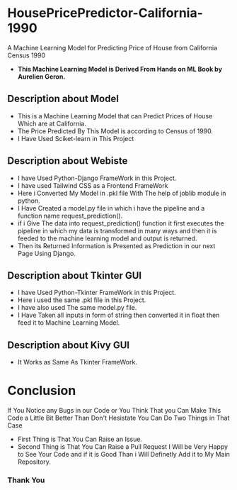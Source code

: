 # HousePricePredictor-California-1990
A Machine Learning Model for Predicting Price of House from California Census 1990
- **This Machine Learning Model is Derived From Hands on ML Book by Aurelien Geron.**
## Description about Model
- This is a Machine Learning Model that can Predict Prices of House Which are at California.
- The Price Predicted By This Model is according to Census of 1990.
- I Have Used Sciket-learn in This Project
## Description about Webiste
- I have Used Python-Django FrameWork in this Project.
- I have used Tailwind CSS as a Frontend FrameWork
- Here i Converted My Model in .pkl file With The help of joblib module in python.
- I Have Created a model.py file in which i have the pipeline and a function name request_prediction().
- if i Give The data into request_prediction() function it first executes the pipeline in which my data is transformed in many ways and then it is feeded to the machine learning model and output is returned.
- Then its Returned Information is Presented as Prediction in our next Page Using Django.
## Description about Tkinter GUI
- I have Used Python-Tkinter FrameWork in this Project.
- Here i used the same .pkl file in this Project.
- I have also used The same model.py file.
- I Have Taken all inputs in form of string then converted it in float then feed it to Machine Learning Model.
## Description about Kivy GUI
- It Works as Same As Tkinter FrameWork.
# Conclusion
If You Notice any Bugs in our Code or You Think That you Can Make This Code a Little Bit Better Than Don't Hesistate You Can Do Two Things in That Case
- First Thing is That You Can Raise an Issue.
- Second Thing is That You Can Raise a Pull Request I Will be Very Happy to See Your Code and if it is Good Than i Will Definetly Add it to My Main Repository.
### Thank You